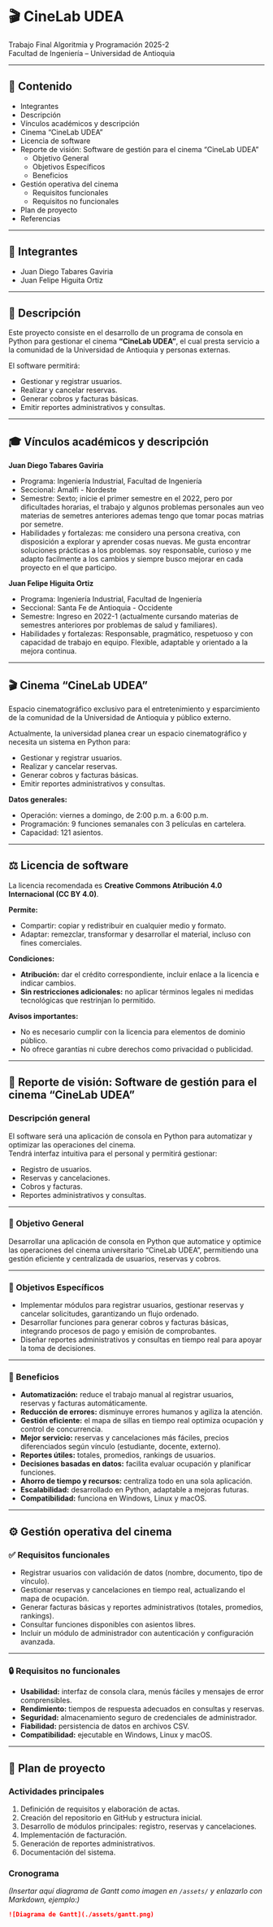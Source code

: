 # 🎬 CineLab UDEA

Trabajo Final Algoritmia y Programación 2025-2  
Facultad de Ingeniería – Universidad de Antioquia  

---

## 📑 Contenido
- Integrantes
- Descripción
- Vínculos académicos y descripción
- Cinema “CineLab UDEA”
- Licencia de software
- Reporte de visión: Software de gestión para el cinema “CineLab UDEA”
  - Objetivo General
  - Objetivos Específicos
  - Beneficios
- Gestión operativa del cinema
  - Requisitos funcionales
  - Requisitos no funcionales
- Plan de proyecto
- Referencias

---

## 👥 Integrantes
- Juan Diego Tabares Gaviria  
- Juan Felipe Higuita Ortiz  

---

## 📝 Descripción
Este proyecto consiste en el desarrollo de un programa de consola en Python para gestionar el cinema **“CineLab UDEA”**, el cual presta servicio a la comunidad de la Universidad de Antioquia y personas externas.  

El software permitirá:  
- Gestionar y registrar usuarios.  
- Realizar y cancelar reservas.  
- Generar cobros y facturas básicas.  
- Emitir reportes administrativos y consultas.  

---

## 🎓 Vínculos académicos y descripción

**Juan Diego Tabares Gaviria**  
- Programa: Ingeniería Industrial, Facultad de Ingeniería  
- Seccional: Amalfi - Nordeste  
- Semestre: Sexto; inicie el primer semestre en el 2022, pero por dificultades horarias, el trabajo y algunos problemas personales aun veo materias de semetres anteriores ademas tengo que tomar pocas matrias por semetre.  
- Habilidades y fortalezas: me considero una persona creativa, con disposición a explorar y aprender cosas nuevas. Me gusta encontrar soluciones prácticas a los problemas. soy responsable, curioso y me adapto facilmente a los cambios y siempre busco mejorar en cada proyecto en el que participo.

**Juan Felipe Higuita Ortiz**  
- Programa: Ingeniería Industrial, Facultad de Ingeniería  
- Seccional: Santa Fe de Antioquia - Occidente  
- Semestre: Ingreso en 2022-1 (actualmente cursando materias de semestres anteriores por problemas de salud y familiares).  
- Habilidades y fortalezas: Responsable, pragmático, respetuoso y con capacidad de trabajo en equipo. Flexible, adaptable y orientado a la mejora continua.  

---

## 🎬 Cinema “CineLab UDEA”
Espacio cinematográfico exclusivo para el entretenimiento y esparcimiento de la comunidad de la Universidad de Antioquia y público externo.  

Actualmente, la universidad planea crear un espacio cinematográfico y necesita un sistema en Python para:  
- Gestionar y registrar usuarios.  
- Realizar y cancelar reservas.  
- Generar cobros y facturas básicas.  
- Emitir reportes administrativos y consultas.  

**Datos generales:**  
- Operación: viernes a domingo, de 2:00 p.m. a 6:00 p.m.  
- Programación: 9 funciones semanales con 3 películas en cartelera.  
- Capacidad: 121 asientos.  

---

## ⚖️ Licencia de software
La licencia recomendada es **Creative Commons Atribución 4.0 Internacional (CC BY 4.0)**.  

**Permite:**  
- Compartir: copiar y redistribuir en cualquier medio y formato.  
- Adaptar: remezclar, transformar y desarrollar el material, incluso con fines comerciales.  

**Condiciones:**  
- **Atribución:** dar el crédito correspondiente, incluir enlace a la licencia e indicar cambios.  
- **Sin restricciones adicionales:** no aplicar términos legales ni medidas tecnológicas que restrinjan lo permitido.  

**Avisos importantes:**  
- No es necesario cumplir con la licencia para elementos de dominio público.  
- No ofrece garantías ni cubre derechos como privacidad o publicidad.  

---

## 📝 Reporte de visión: Software de gestión para el cinema “CineLab UDEA”

### Descripción general
El software será una aplicación de consola en Python para automatizar y optimizar las operaciones del cinema.  
Tendrá interfaz intuitiva para el personal y permitirá gestionar:  
- Registro de usuarios.  
- Reservas y cancelaciones.  
- Cobros y facturas.  
- Reportes administrativos y consultas.  

---

### 🎯 Objetivo General
Desarrollar una aplicación de consola en Python que automatice y optimice las operaciones del cinema universitario “CineLab UDEA”, permitiendo una gestión eficiente y centralizada de usuarios, reservas y cobros.  

---

### 🎯 Objetivos Específicos
- Implementar módulos para registrar usuarios, gestionar reservas y cancelar solicitudes, garantizando un flujo ordenado.  
- Desarrollar funciones para generar cobros y facturas básicas, integrando procesos de pago y emisión de comprobantes.  
- Diseñar reportes administrativos y consultas en tiempo real para apoyar la toma de decisiones.  

---

### 🌟 Beneficios
- **Automatización:** reduce el trabajo manual al registrar usuarios, reservas y facturas automáticamente.  
- **Reducción de errores:** disminuye errores humanos y agiliza la atención.  
- **Gestión eficiente:** el mapa de sillas en tiempo real optimiza ocupación y control de concurrencia.  
- **Mejor servicio:** reservas y cancelaciones más fáciles, precios diferenciados según vínculo (estudiante, docente, externo).  
- **Reportes útiles:** totales, promedios, rankings de usuarios.  
- **Decisiones basadas en datos:** facilita evaluar ocupación y planificar funciones.  
- **Ahorro de tiempo y recursos:** centraliza todo en una sola aplicación.  
- **Escalabilidad:** desarrollado en Python, adaptable a mejoras futuras.  
- **Compatibilidad:** funciona en Windows, Linux y macOS.  

---

## ⚙️ Gestión operativa del cinema

### ✅ Requisitos funcionales
- Registrar usuarios con validación de datos (nombre, documento, tipo de vínculo).  
- Gestionar reservas y cancelaciones en tiempo real, actualizando el mapa de ocupación.  
- Generar facturas básicas y reportes administrativos (totales, promedios, rankings).  
- Consultar funciones disponibles con asientos libres.  
- Incluir un módulo de administrador con autenticación y configuración avanzada.  

---

### 🔒 Requisitos no funcionales
- **Usabilidad:** interfaz de consola clara, menús fáciles y mensajes de error comprensibles.  
- **Rendimiento:** tiempos de respuesta adecuados en consultas y reservas.  
- **Seguridad:** almacenamiento seguro de credenciales de administrador.  
- **Fiabilidad:** persistencia de datos en archivos CSV.  
- **Compatibilidad:** ejecutable en Windows, Linux y macOS.  

---

## 📅 Plan de proyecto

### Actividades principales
1. Definición de requisitos y elaboración de actas.  
2. Creación del repositorio en GitHub y estructura inicial.  
3. Desarrollo de módulos principales: registro, reservas y cancelaciones.  
4. Implementación de facturación.  
5. Generación de reportes administrativos.  
6. Documentación del sistema.  

### Cronograma
*(Insertar aquí diagrama de Gantt como imagen en `/assets/` y enlazarlo con Markdown, ejemplo:)*  

```md
![Diagrama de Gantt](./assets/gantt.png)
